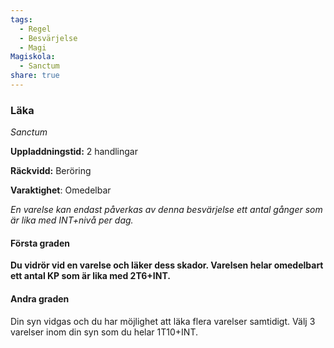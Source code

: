```yaml
---
tags:
  - Regel
  - Besvärjelse
  - Magi
Magiskola:
  - Sanctum
share: true
---
```

### Läka
*Sanctum*

**Uppladdningstid:** 2 handlingar

**Räckvidd:** Beröring

**Varaktighet**: Omedelbar

*En varelse kan endast påverkas av denna besvärjelse ett antal gånger som är lika med INT+nivå per dag.*

#### Första graden
**Du vidrör vid en varelse och läker dess skador. Varelsen helar omedelbart ett antal KP som är lika med 2T6+INT.**

#### Andra graden
Din syn vidgas och du har möjlighet att läka flera varelser samtidigt. Välj 3 varelser inom din syn som du helar 1T10+INT. 
